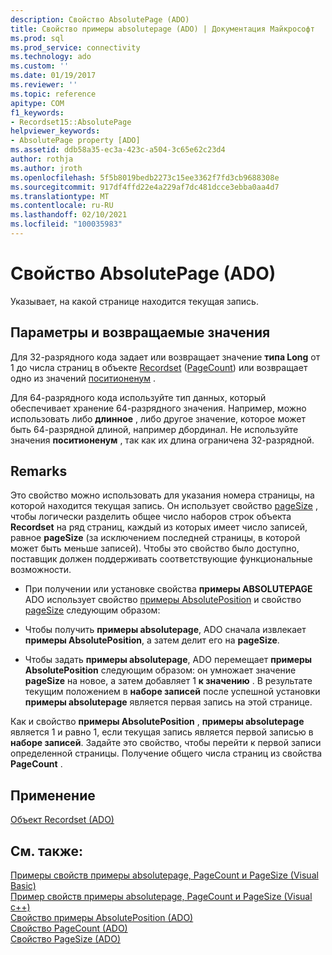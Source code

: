 ```yaml
---
description: Свойство AbsolutePage (ADO)
title: Свойство примеры absolutepage (ADO) | Документация Майкрософт
ms.prod: sql
ms.prod_service: connectivity
ms.technology: ado
ms.custom: ''
ms.date: 01/19/2017
ms.reviewer: ''
ms.topic: reference
apitype: COM
f1_keywords:
- Recordset15::AbsolutePage
helpviewer_keywords:
- AbsolutePage property [ADO]
ms.assetid: ddb58a35-ec3a-423c-a504-3c65e62c23d4
author: rothja
ms.author: jroth
ms.openlocfilehash: 5f5b8019bedb2273c15ee3362f7fd3cb9688308e
ms.sourcegitcommit: 917df4ffd22e4a229af7dc481dcce3ebba0aa4d7
ms.translationtype: MT
ms.contentlocale: ru-RU
ms.lasthandoff: 02/10/2021
ms.locfileid: "100035983"
---
```

# <a name="absolutepage-property-ado"></a>Свойство AbsolutePage (ADO)
Указывает, на какой странице находится текущая запись.  
  
## <a name="settings-and-return-values"></a>Параметры и возвращаемые значения  
 Для 32-разрядного кода задает или возвращает значение **типа Long** от 1 до числа страниц в объекте [Recordset](./recordset-object-ado.md) ([PageCount](./pagecount-property-ado.md)) или возвращает одно из значений [поситионенум](./positionenum.md) .  
  
 Для 64-разрядного кода используйте тип данных, который обеспечивает хранение 64-разрядного значения. Например, можно использовать либо **длинное** , либо другое значение, которое может быть 64-разрядной длиной, например дбординал. Не используйте значения **поситионенум** , так как их длина ограничена 32-разрядной.  
  
## <a name="remarks"></a>Remarks  
 Это свойство можно использовать для указания номера страницы, на которой находится текущая запись. Он использует свойство [pageSize](./pagesize-property-ado.md) , чтобы логически разделить общее число наборов строк объекта **Recordset** на ряд страниц, каждый из которых имеет число записей, равное **pageSize** (за исключением последней страницы, в которой может быть меньше записей). Чтобы это свойство было доступно, поставщик должен поддерживать соответствующие функциональные возможности.  
  
-   При получении или установке свойства **примеры ABSOLUTEPAGE** ADO использует свойство [примеры AbsolutePosition](./absoluteposition-property-ado.md) и свойство [pageSize](./pagesize-property-ado.md) следующим образом:  
  
-   Чтобы получить **примеры absolutepage**, ADO сначала извлекает **примеры AbsolutePosition**, а затем делит его на **pageSize**.  
  
-   Чтобы задать **примеры absolutepage**, ADO перемещает **примеры AbsolutePosition** следующим образом: он умножает значение **pageSize** на новое, а затем добавляет 1 **к значению** . В результате текущим положением в **наборе записей** после успешной установки **примеры absolutepage** является первая запись на этой странице.  
  
 Как и свойство **примеры AbsolutePosition** , **примеры absolutepage** является 1 и равно 1, если текущая запись является первой записью в **наборе записей**. Задайте это свойство, чтобы перейти к первой записи определенной страницы. Получение общего числа страниц из свойства **PageCount** .  
  
## <a name="applies-to"></a>Применение  
 [Объект Recordset (ADO)](./recordset-object-ado.md)  
  
## <a name="see-also"></a>См. также:  
 [Примеры свойств примеры absolutepage, PageCount и PageSize (Visual Basic)](./absolutepage-pagecount-and-pagesize-properties-example-vb.md)   
 [Пример свойств примеры absolutepage, PageCount и PageSize (Visual c++)](./absolutepage-pagecount-and-pagesize-properties-example-vc.md)   
 [Свойство примеры AbsolutePosition (ADO)](./absoluteposition-property-ado.md)   
 [Свойство PageCount (ADO)](./pagecount-property-ado.md)   
 [Свойство PageSize (ADO)](./pagesize-property-ado.md)